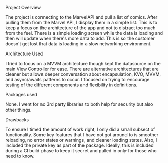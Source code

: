 Project Overview

The project is connecting to the MarvelAPI and pull a list of comics. After pulling them from the Marvel API, I display them in a simple list. This is to keep a focus on the architecture of the app and not to distract too much from the feel. There is a simple loading screen while the data is loading and then will update when there's more data to add. This is so the customer doesn't get lost that data is loading in a slow networking environment.

Architecture Used

I tried to focus on a MVVM architecture though kept the datasource on the main View Controller for ease. There are alternative  architectures that are cleaner but allows deeper conversation about encapsulation, KVO, MVVM, and async/awaits patterns to occur. I focused on trying to encourage testing of the different components and flexibility in definitions.


Packages used

None. I went for no 3rd party libraries to both help for security but also other things. 

Drawbacks

To ensure I timed the amount of work right, I only did a small subsect of functionality. Some key features that I have not got around to is smoother reloading, no error states or warnings,  and cleaner loading states. Also, I included the private key as part of the package. Ideally, this is included during a CI build phase to keep it secret and pulled in only for those who need to know. 